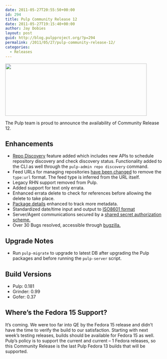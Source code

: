 ```yaml
---
date: 2011-05-27T20:55:50+00:00
id: 294
title: Pulp Community Release 12
date: 2011-05-27T19:15:40+00:00
author: Jay Dobies
layout: post
guid: http://blog.pulpproject.org/?p=294
permalink: /2011/05/27/pulp-community-release-12/
categories:
  - Releases
---
```

<!-- more -->
<img src="http://website-pulp.rhcloud.com/wp-content/uploads/2011/05/cr-12-2.png" alt="" title="cr-12-2" width="451" height="167" class="alignnone size-full wp-image-295" srcset="http://www.pulpproject.org/wp-content/uploads/2011/05/cr-12-2-300x111.png 300w, http://www.pulpproject.org/wp-content/uploads/2011/05/cr-12-2.png 451w" sizes="(max-width: 451px) 100vw, 451px" />

The Pulp team is proud to announce the availability of Community Release 12.

## Enhancements

  * [Repo Discovery](http://pulpproject.org/ug/UGRepo.html#discovery) feature added which includes new APIs to schedule repository discovery and check discovery status. Functionality added to the CLI as well through the `pulp-admin repo discovery` command.
  * Feed URLs for managing repositories [have been changed](http://pulpproject.org/ug/UGRepo.html#crud) to remove the `type:url` format. The feed type is inferred from the URL itself.
  * Legacy RHN support removed from Pulp.
  * Added support for text only errata.
  * Enhanced errata delete to check for references before allowing the delete to take place.
  * [Package details](https://fedorahosted.org/pulp/wiki/PackageDetails) enhanced to track more metadata.
  * Standardized date/time input and output to [ISO8601 format](https://fedorahosted.org/pulp/wiki/DateAndTimeFormats)
  * Server/Agent communications secured by a [shared secret authorization scheme.](https://fedorahosted.org/pulp/wiki/Agent#Authorization)
  * Over 30 Bugs resolved, accessible through [bugzilla.](https://bugzilla.redhat.com/buglist.cgi?target_release=Sprint%2023&#038;query_format=advanced&#038;product=Pulp&#038;classification=Other)

## Upgrade Notes

  * Run `pulp-migrate` to upgrade to latest DB after upgrading the Pulp packages and before running the `pulp-server` script.

## Build Versions

  * Pulp: 0.181
  * Grinder: 0.99
  * Gofer: 0.37

## Where&#8217;s the Fedora 15 Support?

It&#8217;s coming. We were too far into QE by the Fedora 15 release and didn&#8217;t have the time to verify the build to our satisfaction. Starting with next week&#8217;s testing releases, builds should be available for Fedora 15 as well. Pulp&#8217;s policy is to support the current and current &#8211; 1 Fedora releases, so this Community Release is the last Pulp Fedora 13 builds that will be supported.